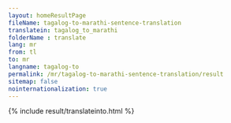 ```yaml
---
layout: homeResultPage
fileName: tagalog-to-marathi-sentence-translation
translatein: tagalog_to_marathi
folderName : translate
lang: mr
from: tl
to: mr
langname: tagalog-to
permalink: /mr/tagalog-to-marathi-sentence-translation/result
sitemap: false
nointernationalization: true
---
```

{% include result/translateinto.html %}

<script src="/js/result/translation.js" data-foldername="{{page.folderName}}" data-lang="{{page.lang}}"></script>
